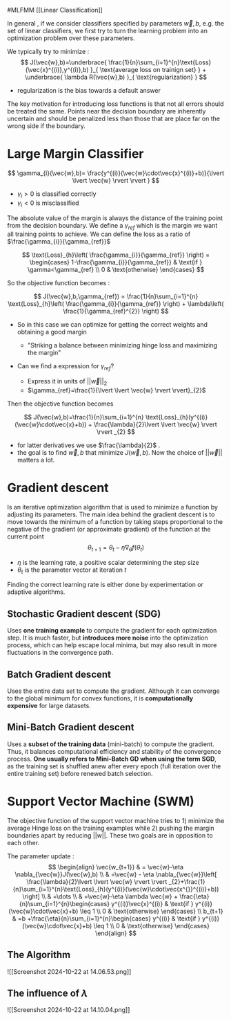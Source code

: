 #MLFMM 
[[Linear Classification]]

In general , if we consider classifiers specified by parameters $\vec{w},b$, e.g. the set of linear classifiers, we first try to turn the learning problem into an optimization problem over these parameters. 

We typically try to minimize : 
$$
J(\vec{w},b)=\underbrace{ \frac{1}{n}\sum_{i=1}^{n}\text{Loss}(\vec{x}^{(i)},y^{(i)},b) }_{ \text{average loss on trainign set} } + \underbrace{ \lambda R(\vec{w},b) }_{ \text{regularization} }
$$
- regularization is the bias towards a default answer

The key motivation for introducing loss functions is that not all errors should be treated the same. Points near the decision boundary are inherently uncertain and should be penalized less than those that are place far on the wrong side if the boundary.

# Large Margin Classifier 

$$
\gamma_{i}(\vec{w},b)= \frac{y^{(i)}(\vec{w}\cdot\vec{x}^{(i)}+b)}{\lvert \lvert \vec{w} \rvert  \rvert }
$$
- $\gamma_{i}>0$ is classified correctly 
- $\gamma_{i} <0$ is misclassified 

The absolute value of the margin is always the distance of the training point from the decision boundary. We define a $\gamma_{ref}$ which is the margin we want all training points to achieve. 
We can define the loss as a ratio of $\frac{\gamma_{i}}{\gamma_{ref}}$

$$
\text{Loss}_{h}\left( \frac{\gamma_{i}}{\gamma_{ref}} \right) = \begin{cases}
1-\frac{\gamma_{i}}{\gamma_{ref}}  & \text{if } \gamma<\gamma_{ref} \\
0  & \text{otherwise}
\end{cases}
$$

So the objective function becomes : 

$$
J(\vec{w},b,\gamma_{ref}) = \frac{1}{n}\sum_{i=1}^{n} \text{Loss}_{h}\left( \frac{\gamma_{i}}{\gamma_{ref}} \right) + \lambda\left( \frac{1}{\gamma_{ref}^{2}} \right)
$$

- So in this case we can optimize for getting the correct weights and obtaining a good margin
	- "Striking a balance between minimizing hinge loss and maximizing the margin"

- Can we find a expression for $\gamma_{ref}$?
	- Express it in units of $\lvert \lvert \vec{w} \rvert \rvert_{2}$
	- $\gamma_{ref}=\frac{1}{\lvert \lvert \vec{w} \rvert \rvert}_{2}$

Then the objective function becomes 

$$
J(\vec{w},b)=\frac{1}{n}\sum_{i=1}^{n} \text{Loss}_{h}(y^{(i)}(\vec{w}\cdot\vec{x}+b)) + \frac{\lambda}{2}\lvert \lvert \vec{w} \rvert  \rvert _{2}
$$
- for latter derivatives we use $\frac{\lambda}{2}$ . 
- the goal is to find $\vec{w},b$ that minimize $J(\vec{w},b)$. Now the choice of $\lvert \lvert \vec{w} \rvert \rvert$ matters a lot. 

# Gradient descent

Is an iterative optimization algorithm that is used to minimize a function by adjusting its parameters. The main idea behind the gradient descent is to move towards the minimum of a function by taking steps proportional to the negative of the gradient (or approximate gradient) of the function at the current point
$$
\theta_{t+1} = \theta_{t}-\eta \nabla _{\theta}f(\theta_{t})
$$
- $\eta$ is the learning rate, a positive scalar determining the step size
- $\theta_{t}$ is the parameter vector at iteration $t$

Finding the correct learning rate is either done by experimentation or adaptive algorithms. 

## Stochastic Gradient descent (SDG) 

Uses **one training example** to compute the gradient for each optimization step. It is much faster, but **introduces more noise** into the optimization process, which can help escape local minima, but may also result in more fluctuations in the convergence path.


## Batch Gradient descent

Uses the entire data set to compute the gradient. Although it can converge to the global minimum for convex functions, it is **computationally expensive** for large datasets.

## Mini-Batch Gradient descent

Uses a **subset of the training data** (mini-batch) to compute the gradient. Thus, it balances computational efficiency and stability of the convergence process. **One usually refers to Mini-Batch GD when using the term SGD**, as the training set is shuffled anew after every epoch (full iteration over the entire training set) before renewed batch selection.


# Support Vector Machine (SWM)

The objective function of the support vector machine tries to 
	1) minimize the average Hinge loss on the training examples while 
	2) pushing the margin boundaries apart by reducing $||w||$. 
These two goals are in opposition to each other.

The parameter update : 
$$
\begin{align}
\vec{w_{t+1}}  & = \vec{w}-\eta \nabla_{\vec{w}}J(\vec{w},b) \\
 & =\vec{w} - \eta \nabla_{\vec{w}}\left[ \frac{\lambda}{2}\lvert \lvert \vec{w} \rvert  \rvert _{2}+\frac{1}{n}\sum_{i=1}^{n}\text{Loss}_{h}(y^{(i)}(\vec{w}\cdot\vec{x^{}}^{(i)}+b)) \right] \\
 & =\dots \\
 & =\vec{w}-\eta \lambda \vec{w} + \frac{\eta}{n}\sum_{i=1}^{n}\begin{cases}
y^{(i)}\vec{x}^{(i)}  & \text{if } y^{(i)}(\vec{w}\cdot\vec{x}+b) \leq 1 \\
0 & \text{otherwise}
\end{cases} \\
b_{t+1}  & =b +\frac{\eta}{n}\sum_{i=1}^{n}\begin{cases}
y^{(i)}  & \text{if } y^{(i)}(\vec{w}\cdot\vec{x}+b) \leq 1 \\
0 & \text{otherwise}
\end{cases}
\end{align}
$$

## The Algorithm 
![[Screenshot 2024-10-22 at 14.06.53.png]]

## The influence of $\lambda$

![[Screenshot 2024-10-22 at 14.10.04.png]]